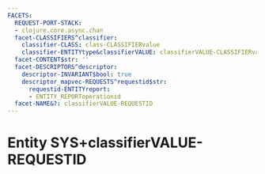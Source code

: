 ```yaml
---
FACETS:
  REQUEST-PORT-STACK:
  - clojure.core.async.chan
  facet-CLASSIFIERS^classifier:
    classifier-CLASS: class-CLASSIFIERvalue
    classifier-ENTITYtype&classifierVALUE: classifierVALUE-CLASSIFIERvalue
  facet-CONTENT$str: ''
  facet-DESCRIPTORS^descriptor:
    descriptor-INVARIANT$bool: true
    descriptor_mapvec-REQUESTS^requestid$str:
      requestid-ENTITYreport:
      - ENTITY_REPORToperationid
  facet-NAME&?: classifierVALUE-REQUESTID
---
```

# Entity SYS+classifierVALUE-REQUESTID

